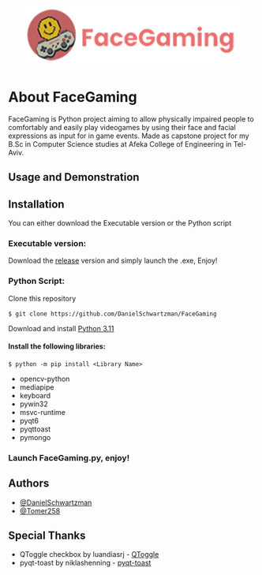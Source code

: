 <p align="center">
  <img src="./res/Icons/FaceGamingDisplayLogo.png" width="437.5" height="125">
</p>

# About FaceGaming
FaceGaming is Python project aiming to allow physically impaired people to comfortably and easily play videogames by using their face and facial expressions as input for in game events.
Made as capstone project for my B.Sc in Computer Science studies at Afeka College of Engineering in Tel-Aviv.

## Usage and Demonstration

## Installation
You can either download the Executable version or the Python script

### Executable version:
Download the [release](https://github.com/DanielSchwartzman/FaceGaming/releases/tag/V1) version and simply launch the .exe, Enjoy!

### Python Script:

Clone this repository
```
$ git clone https://github.com/DanielSchwartzman/FaceGaming
```

Download and install [Python 3.11](https://www.python.org/downloads/)

#### Install the following libraries:
```
$ python -m pip install <Library Name>
```
* opencv-python 
* mediapipe
* keyboard
* pywin32
* msvc-runtime
* pyqt6
* pyqttoast
* pymongo

### Launch FaceGaming.py, enjoy!

## Authors
- [@DanielSchwartzman](https://github.com/DanielSchwartzman)
- [@Tomer258](https://github.com/Tomer258)

## Special Thanks
* QToggle checkbox by luandiasrj - [QToggle](https://github.com/luandiasrj/QToggle_-_Advanced_QCheckbox_for_PyQT6)
* pyqt-toast by niklashenning - [pyqt-toast](https://github.com/niklashenning/pyqt-toast)

